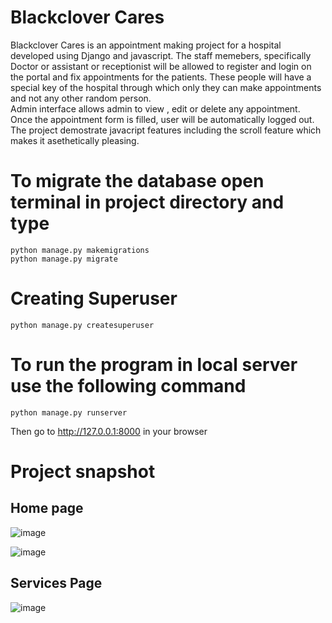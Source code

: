 # Blackclover Cares

Blackclover Cares is an appointment making project for a hospital developed using Django and javascript. 
The staff memebers, specifically Doctor or assistant or receptionist will be allowed to register and login on the portal and fix appointments for the patients. These people will have a special key of the hospital through which only they can make appointments and not any other random person.
<br>
Admin interface allows admin to view , edit or delete any appointment. 
<br>
Once the appointment form is filled, user will be automatically logged out.
The project demostrate javacript features including the scroll feature which makes it asethetically pleasing.

# To migrate the database open terminal in project directory and type
```
python manage.py makemigrations
python manage.py migrate
```

# Creating Superuser

```
python manage.py createsuperuser
```

# To run the program in local server use the following command
```
python manage.py runserver
```
Then go to http://127.0.0.1:8000 in your browser

# Project snapshot

## Home page

![image](https://user-images.githubusercontent.com/49224134/89730519-e6aa7a80-da5c-11ea-9c12-33e12511215d.png)


![image](https://user-images.githubusercontent.com/49224134/89730522-ead69800-da5c-11ea-8c6c-a0bcd858f3ad.png)

## Services Page
![image](https://user-images.githubusercontent.com/49224134/89730523-ec07c500-da5c-11ea-9e19-54711fffb17a.png)